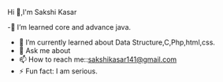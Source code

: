 Hi 👋,I'm Sakshi Kasar


-🔭 I’m learned core and advance java.
- 🌱 I’m currently learned about Data Structure,C,Php,html,css.
- 💬 Ask me about
- 📫 How to reach me::sakshikasar141@gmail.com
- ⚡ Fun fact: I am serious.

